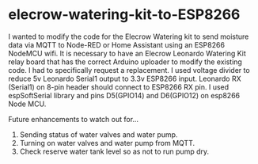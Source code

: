 # elecrow-watering-kit-to-ESP8266
I wanted to modify the code for the Elecrow Watering kit to send moisture data via MQTT to Node-RED or Home Assistant using an ESP8266 NodeMCU wifi.
It is necessary to have an Elecrow Leonardo Watering Kit relay board that has the correct Arduino uploader to modify the existing code. I had to specifically request a replacement.
I used voltage divider to reduce 5v Leonardo Serial1 output to 3.3v ESP8266 input.
Leonardo RX (Serial1) on 8-pin header should connect to ESP8266 RX pin. I used espSoftSerial library and pins D5(GPIO14) and D6(GPIO12) on esp8266 Node MCU.

Future enhancements to watch out for...
1. Sending status of water valves and water pump.
2. Turning on water valves and water pump from MQTT.
3. Check reserve water tank level so as not to run pump dry.

